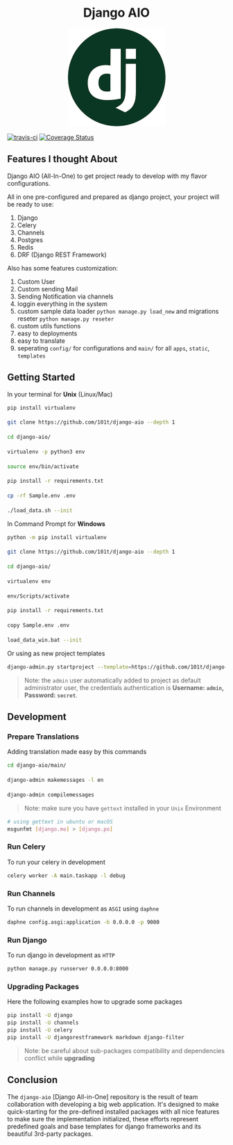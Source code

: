 <h1 align="center">Django AIO</h1>
<p align="center">
	<img src="https://github.com/101t/django-aio/blob/master/main/static/assets/img/django-aio.png" alt="Django AIO">
</p>
<p>
	<a href="https://travis-ci.org/101t/django-aio"><img src="https://travis-ci.org/101t/django-aio.svg?branch=master" alt="travis-ci"></a>
	<a href='https://coveralls.io/github/101t/django-aio'><img src='https://coveralls.io/repos/github/101t/django-aio/badge.svg' alt='Coverage Status' /></a>
</p>

## Features I thought About

Django AIO (All-In-One) to get project ready to develop with my flavor configurations.

All in one pre-configured and prepared as django project, your project will be ready to use:

1. Django
2. Celery
3. Channels
4. Postgres
5. Redis
6. DRF (Django REST Framework)

Also has some features customization:

1. Custom User
2. Custom sending Mail
3. Sending Notification via channels
4. loggin everything in the system
5. custom sample data loader `python manage.py load_new` and migrations reseter `python manage.py reseter`
6. custom utils functions
7. easy to deployments
8. easy to translate
9. seperating `config/` for configurations and `main/` for all `apps`, `static`, `templates`


## Getting Started

In your terminal for **Unix** (Linux/Mac)

```sh
pip install virtualenv

git clone https://github.com/101t/django-aio --depth 1

cd django-aio/

virtualenv -p python3 env

source env/bin/activate

pip install -r requirements.txt

cp -rf Sample.env .env

./load_data.sh --init
```

In Command Prompt for **Windows**

```sh
python -m pip install virtualenv

git clone https://github.com/101t/django-aio --depth 1

cd django-aio/

virtualenv env

env/Scripts/activate

pip install -r requirements.txt

copy Sample.env .env

load_data_win.bat --init
```

Or using as new project templates

```sh
django-admin.py startproject --template=https://github.com/101t/django-aio/archive/latest.zip --extension=py,gitignore PROJECT_NAME
```

> Note: the `admin` user automatically added to project as default administrator user, the credentials authentication is **Username: `admin`, Password: `secret`**.

## Development

### Prepare Translations

Adding translation made easy by this commands

```sh
cd django-aio/main/

django-admin makemessages -l en

django-admin compilemessages
```
> Note: make sure you have `gettext` installed in your `Unix` Environment

```sh
# using gettext in ubuntu or macOS
msgunfmt [django.mo] > [django.po]
```

### Run Celery

To run your celery in development
```sh
celery worker -A main.taskapp -l debug
```

### Run Channels
To run channels in development as `ASGI` using `daphne`
```sh
daphne config.asgi:application -b 0.0.0.0 -p 9000
```

### Run Django
To run django in development as `HTTP` 
```sh
python manage.py runserver 0.0.0.0:8000
```

### Upgrading Packages

Here the following examples how to upgrade some packages

```sh
pip install -U django
pip install -U channels
pip install -U celery
pip install -U djangorestframework markdown django-filter
```
> Note: be careful about sub-packages compatibility and dependencies conflict while **upgrading**

## Conclusion

The `django-aio` [Django All-in-One] repository is the result of team collaboration with developing a big web application. It's designed to make quick-starting for the pre-defined installed packages with all nice features to make sure the implementation initialized, these efforts represent predefined goals and base templates for django frameworks and its beautiful 3rd-party packages.